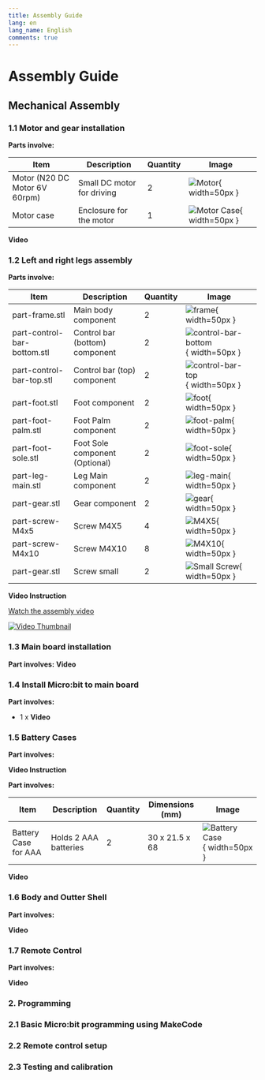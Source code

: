 ```yaml
---
title: Assembly Guide
lang: en
lang_name: English
comments: true
---
```


# Assembly Guide

## Mechanical Assembly
### 1.1 Motor and gear installation

**Parts involve:**

| Item               | Description                | Quantity | Image                |
|--------------------|----------------------------|----------|----------------------|
| Motor (N20 DC Motor 6V 60rpm) | Small DC motor for driving | 2        | ![Motor](images/part-motor.png){ width=50px }  |
| Motor case         | Enclosure for the motor    | 1        | ![Motor Case](images/part-motor-case.png){ width=50px } |


**Video**

### 1.2 Left and right legs assembly

**Parts involve:**

| Item                                             | Description                       | Quantity | Image |
|--------------------------------------------------|-----------------------------------|----------|-------|
| part-frame.stl        | Main body component                | 2        | ![frame](images/part-frame.png){ width=50px }      |
| part-control-bar-bottom.stl | Control bar (bottom) component       | 2        | ![control-bar-bottom](images/part-control-bar-bottom.png){ width=50px }      |
| part-control-bar-top.stl | Control bar (top) component       | 2        | ![control-bar-top](images/part-control-bar-top.png){ width=50px }      |
| part-foot.stl  | Foot component                     | 2        |  ![foot](images/part-foot.png){ width=50px }       |
| part-foot-palm.stl  | Foot Palm component                     | 2        |  ![foot-palm](images/part-foot-palm.png){ width=50px }       |
| part-foot-sole.stl  | Foot Sole component (Optional)              | 2        |  ![foot-sole](images/part-foot-sole.png){ width=50px }       |
| part-leg-main.stl  | Leg Main component                     | 2        |  ![leg-main](images/part-leg-main.png){ width=50px }       |
| part-gear.stl  | Gear component                     | 2        |  ![gear](images/part-gear.png){ width=50px }       |
| part-screw-M4x5  | Screw M4X5                      | 4        |  ![M4X5](images/part-screw-M4x5.png){ width=50px }       |
| part-screw-M4x10  | Screw M4X10                     | 8        |  ![M4X10](images/part-screw-M4x10.png){ width=50px }       |
| part-gear.stl  | Screw small                      | 2        |  ![Small Screw](images/part-screw-small.png){ width=50px }       |

**Video Instruction**

[Watch the assembly video](https://youtu.be/bTmAOl0an0w)

[![Video Thumbnail](https://i9.ytimg.com/vi/bTmAOl0an0w/mqdefault.jpg?sqp=CNyXmcAG-oaymwEmCMACELQB8quKqQMa8AEB-AHOBYAC0AWKAgwIABABGCAgNih_MA8=&rs=AOn4CLCkr9Upm-8JcMEsIGRzspzPsznONw)](https://youtu.be/bTmAOl0an0w)

### 1.3 Main board installation

**Part involves:**
**Video**

### 1.4 Install Micro:bit to main board

**Part involves:**
- 1 x
**Video**

### 1.5 Battery Cases

**Part involves:**

**Video Instruction**

**Part involves:**

| Item                     | Description                          | Quantity | Dimensions (mm)         | Image                |
|--------------------------|--------------------------------------|----------|--------------------------|----------------------|
| Battery Case for AAA     | Holds 2 AAA batteries                | 2        | 30 x 21.5 x 68           | ![Battery Case](https://example.com/battery-case-image.jpg){ width=50px } |

**Video**

### 1.6 Body and Outter Shell

**Part involves:**

**Video**

### 1.7 Remote Control

**Part involves:**

**Video**

### 2. Programming

### 2.1 Basic Micro:bit programming using MakeCode

### 2.2 Remote control setup

### 2.3 Testing and calibration 